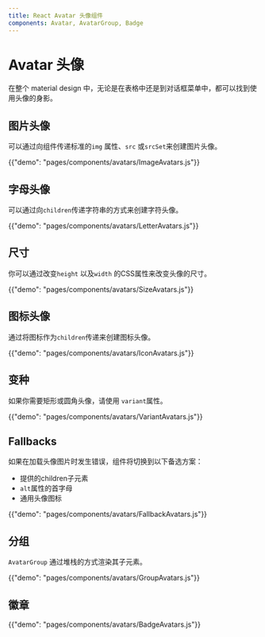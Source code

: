 ```yaml
---
title: React Avatar 头像组件
components: Avatar, AvatarGroup, Badge
---
```


# Avatar 头像

<p class="description">在整个 material design 中，无论是在表格中还是到对话框菜单中，都可以找到使用头像的身影。</p>

## 图片头像

可以通过向组件传递标准的`img` 属性、`src` 或`srcSet`来创建图片头像。

{{"demo": "pages/components/avatars/ImageAvatars.js"}}

## 字母头像

可以通过向`children`传递字符串的方式来创建字符头像。

{{"demo": "pages/components/avatars/LetterAvatars.js"}} 

## 尺寸

你可以通过改变`height` 以及`width` 的CSS属性来改变头像的尺寸。

{{"demo": "pages/components/avatars/SizeAvatars.js"}} 

## 图标头像

通过将图标作为` children `传递来创建图标头像。

{{"demo": "pages/components/avatars/IconAvatars.js"}} 

## 变种

如果你需要矩形或圆角头像，请使用 `variant`属性。

{{"demo": "pages/components/avatars/VariantAvatars.js"}} 

## Fallbacks

如果在加载头像图片时发生错误，组件将切换到以下备选方案：

- 提供的children子元素
- `alt`属性的首字母
- 通用头像图标

{{"demo": "pages/components/avatars/FallbackAvatars.js"}} 

## 分组

`AvatarGroup` 通过堆栈的方式渲染其子元素。

{{"demo": "pages/components/avatars/GroupAvatars.js"}} 

## 徽章

{{"demo": "pages/components/avatars/BadgeAvatars.js"}}